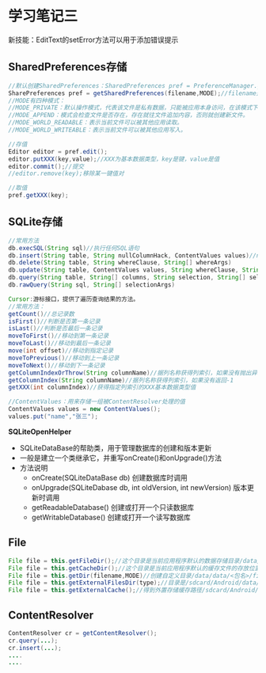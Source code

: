 # 学习笔记三 #
新技能：EditText的setError方法可以用于添加错误提示
## SharedPreferences存储 ##
```Java
//默认创建SharedPreferences：SharedPreferences pref = PreferenceManager.getDefaultSharedPreference(XXXActivity.this);文件名是当前包名
SharePreferences pref = getSharedPreferences(filename,MODE);//filename是文件名，MODE是权限
//MODE有四种模式：
//MODE_PRIVATE：默认操作模式，代表该文件是私有数据，只能被应用本身访问，在该模式下，写入的内容会覆盖原文件的内容。
//MODE_APPEND：模式会检查文件是否存在，存在就往文件追加内容，否则就创建新文件。
//MODE_WORLD_READABLE：表示当前文件可以被其他应用读取。
//MODE_WORLD_WRITEABLE：表示当前文件可以被其他应用写入。	

//存值	
Editor editor = pref.edit();
editor.putXXX(key,value);//XXX为基本数据类型，key是键，value是值
editor.commit();//提交
//editor.remove(key);移除某一键值对

//取值
pref.getXXX(key);
```
## SQLite存储 ##
```Java
//常用方法
db.execSQL(String sql)//执行任何SQL语句
db.insert(String table, String nullColumnHack, ContentValues values)//nullColumnHack空列默认值，values是类似map，返回值是记录的行号
db.delete(String table, String whereClause, String[] whereArgs)
db.update(String table, ContentValues values, String whereClause, String[] whereArgs)
db.query(String table, String[] columns, String selection, String[] selectionArgs, String groupBy, String having, String orderBy, String limit)	
db.rawQuery(String sql, String[] selectionArgs)

Cursor:游标接口，提供了遍历查询结果的方法。
//常用方法：
getCount()//总记录数
isFirst()//判断是否第一条记录
isLast()//判断是否最后一条记录
moveToFirst()//移动到第一条记录
moveToLast()//移动到最后一条记录
move(int offset)//移动到指定记录
moveToPrevious()//移动到上一条记录
moveToNext()//移动到下一条记录
getColumnIndexOrThrow(String columnName)//据列名称获得列索引，如果没有抛出异常
getColumnIndex(String columnName)//据列名称获得列索引，如果没有返回-1
getXXX(int columnIndex)//获得指定列索引的XXX基本数据类型值

//ContentValues：用来存储一组被ContentResolver处理的值
ContentValues values = new ContentValues();
values.put("name","张三");
```
**SQLiteOpenHelper**
- SQLiteDataBase的帮助类，用于管理数据库的创建和版本更新
- 一般是建立一个类继承它，并重写onCreate()和onUpgrade()方法
- 方法说明
	- onCreate(SQLiteDataBase db) 创建数据库时调用
	- onUpgrade(SQLiteDabase db, int oldVersion, int newVersion) 版本更新时调用
	- getReadableDatabase() 创建或打开一个只读数据库
	- getWritableDatabase() 创建或打开一个读写数据库

## File ##
```Java
File file = this.getFileDir();//这个目录是当前应用程序默认的数据存储目录/data/data/<包名>/files
File file = this.getCacheDir();//这个目录是当前应用程序默认的缓存文件的存放位置/data/data/<包名>/cache，一些不重要的文件在此处创建使用，当手机的内存不足时，系统会自动删除该目录下文件
File file = this.getDir(filename,MODE)//创建自定义目录/data/data/<包名>/filename，MODE是目录权限
File file = this.getExternalFilesDir(type);//目录是/sdcard/Android/data/<包名>/files
File file = this.getExternalCache();//得到外置存储缓存路径/sdcard/Android/data/<包名>/cache，如果APP卸载了，此路径下数据也被自动清除
```
## ContentResolver ##
```Java
ContentResolver cr = getContentResolver();
cr.query(...);
cr.insert(...);
....
....
```

	
	